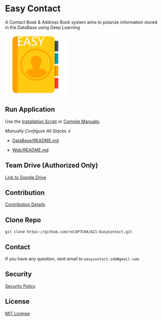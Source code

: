 # Easy Contact

A Contact Book & Address Book system aims to polarize information stored in the DataBase using Deep Learning

![](.FILES/LOGO_200x200.png)

## Run Application

Use the [Installation Script](INSTALL.sh) or [Compile Manually](INSTALL.md).

_Manually Configure All Stacks &#8595;_

- [DataBase/README.md](DataBase/README.md)

- [Web/README.md](Web/README.md)

## Team Drive (Authorized Only)

[Link to Google Drive](https://drive.google.com/drive/folders/1_5wAIFeJw4zVVjDTp-KmLhhhi76vAoGF?usp=sharing)

## Contribution

[Contribution Details](https://docs.google.com/document/d/1rknX-dScFkdTH1MUNyShnIzl-PXCaVpOBf0_MluZPO8/edit?usp=sharing)

## Clone Repo

```shell
git clone https://github.com/reC4P7CH4/A21-EasyContact.git
```

## Contact

If you have any question, sent email to `easycontact.sdd#gmail.com`.

## Security

[Security Policy](SECURITY.md)

## License

[MIT License](LICENSE)
